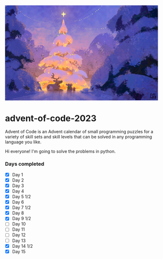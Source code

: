 ![Banner image for advent of code](banner.jpg)

# advent-of-code-2023
Advent of Code is an Advent calendar of small programming puzzles for a variety of skill sets and skill levels that can be solved in any programming language you like.

Hi everyone! I'm going to solve the problems in python.

### Days completed
- [x] Day 1
- [x] Day 2
- [x] Day 3
- [x] Day 4
- [x] Day 5 1/2
- [x] Day 6
- [x] Day 7 1/2
- [x] Day 8
- [x] Day 9 1/2
- [ ] Day 10
- [ ] Day 11
- [ ] Day 12
- [ ] Day 13
- [x] Day 14 1/2
- [x] Day 15